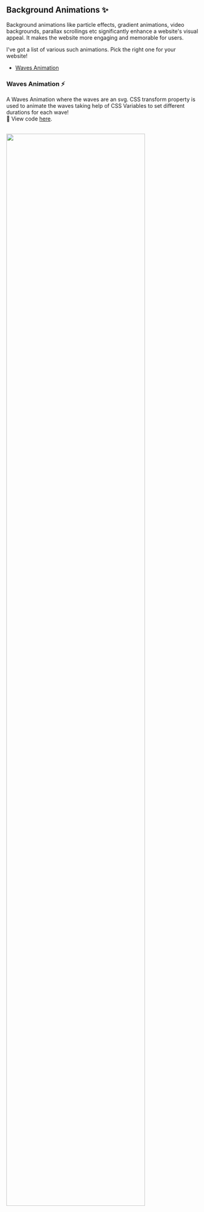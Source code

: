 ## Background Animations :sparkles:

Background animations like particle effects, gradient animations, video backgrounds, parallax scrollings etc significantly enhance a website's visual appeal. It makes the website more engaging and memorable for users.

I've got a list of various such animations. Pick the right one for your website!

- [Waves Animation](#waves-animation-zap)

### Waves Animation :zap:

A Waves Animation where the waves are an svg. CSS transform property is used to animate the waves taking help of CSS Variables to set different durations for each wave!
<br/>
:paperclip: View code [here](https://github.com/Ritika-Agrawal811/css-and-js-code-snippets/tree/main/Background%20Animations/Waves_Animation).

<br/>
<img src="https://drive.google.com/uc?export=view&id=1a3Jdyz2A9Dn6fvpmeb-IOYBloqGqy3Cp" width="85%" height="85%"/>
